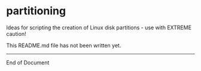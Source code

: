 # partitioning

Ideas for scripting the creation of Linux disk partitions - use with EXTREME caution!

This README.md file has not been written yet.

---------------
End of Document
